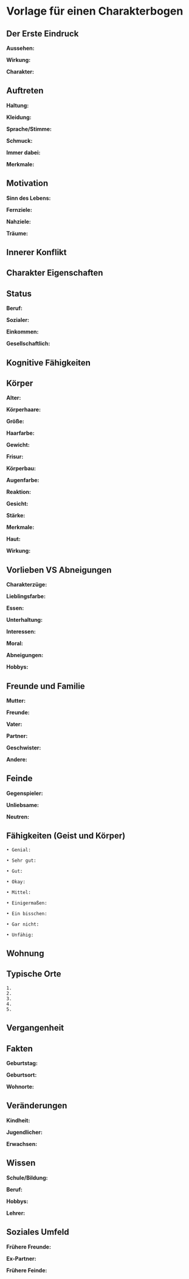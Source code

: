 # Vorlage für einen Charakterbogen

## Der Erste Eindruck
**Aussehen:**

**Wirkung:**

**Charakter:**


## Auftreten
**Haltung:**

**Kleidung:**

**Sprache/Stimme:**

**Schmuck:**

**Immer dabei:**

**Merkmale:**


## Motivation
**Sinn des Lebens:**

**Fernziele:**

**Nahziele:**

**Träume:** 

## Innerer Konflikt

## Charakter Eigenschaften


## Status
**Beruf:** 

**Sozialer:**

**Einkommen:**

**Gesellschaftlich:**


## Kognitive Fähigkeiten



## Körper
**Alter:** 

**Körperhaare:**

**Größe:**

**Haarfarbe:**

**Gewicht:**

**Frisur:** 

**Körperbau:**

**Augenfarbe:**

**Reaktion:**

**Gesicht:**

**Stärke:**

**Merkmale:**

**Haut:** 

**Wirkung:**


## Vorlieben VS Abneigungen
**Charakterzüge:**

**Lieblingsfarbe:**

**Essen:**

**Unterhaltung:**

**Interessen:**

**Moral:**

**Abneigungen:**

**Hobbys:**


## Freunde und Familie
**Mutter:**

**Freunde:**

**Vater:**

**Partner:**

**Geschwister:**

**Andere:**


## Feinde
**Gegenspieler:**

**Unliebsame:**

**Neutren:**


## Fähigkeiten (Geist und Körper)
      
    • Genial: 
      
    • Sehr gut: 
      
    • Gut: 
      
    • Okay: 
      
    • Mittel: 
      
    • Einigermaßen: 
      
    • Ein bisschen: 
      
    • Gar nicht: 
      
    • Unfähig: 
      

## Wohnung


## Typische Orte
    1. 
    2. 
    3. 
    4. 
    5. 

## Vergangenheit


## Fakten
**Geburtstag:**

**Geburtsort:**

**Wohnorte:**

## Veränderungen
**Kindheit:**

**Jugendlicher:**

**Erwachsen:**

## Wissen
**Schule/Bildung:**

**Beruf:**

**Hobbys:**

**Lehrer:**

## Soziales Umfeld
**Frühere Freunde:**

**Ex-Partner:**

**Frühere Feinde:**
